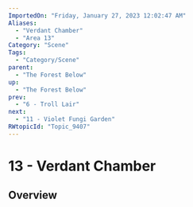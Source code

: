 ```yaml
---
ImportedOn: "Friday, January 27, 2023 12:02:47 AM"
Aliases:
  - "Verdant Chamber"
  - "Area 13"
Category: "Scene"
Tags:
  - "Category/Scene"
parent:
  - "The Forest Below"
up:
  - "The Forest Below"
prev:
  - "6 - Troll Lair"
next:
  - "11 - Violet Fungi Garden"
RWtopicId: "Topic_9407"
---
```

# 13 - Verdant Chamber
## Overview
